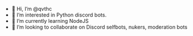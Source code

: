 - 👋 Hi, I’m @qvthc
- 👀 I’m interested in Python discord bots.
- 🌱 I’m currently learning NodeJS
- 💞️ I’m looking to collaborate on Discord selfbots, nukers, moderation bots

<!---
qvthc/qvthc is a ✨ special ✨ repository because its `README.md` (this file) appears on your GitHub profile.
You can click the Preview link to take a look at your changes.
--->

